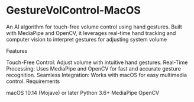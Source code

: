 # GestureVolControl-MacOS
An AI algorithm for touch-free volume control using hand gestures. Built with MediaPipe and OpenCV, it leverages real-time hand tracking and computer vision to interpret gestures for adjusting system volume

Features

Touch-Free Control: Adjust volume with intuitive hand gestures.
Real-Time Processing: Uses MediaPipe and OpenCV for fast and accurate gesture recognition.
Seamless Integration: Works with macOS for easy multimedia control.
Requirements

macOS 10.14 (Mojave) or later
Python 3.6+
MediaPipe
OpenCV
